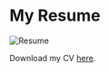 <h1>My Resume</h1>
<img src="assets/images/resume.png" alt="Resume">
<p>Download my CV <a href="assets/files/CV.pdf">here</a>.</p>
